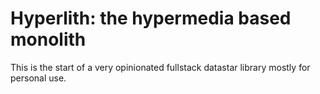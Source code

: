 # Hyperlith: the hypermedia based monolith

This is the start of a very opinionated fullstack datastar library mostly
for personal use.
